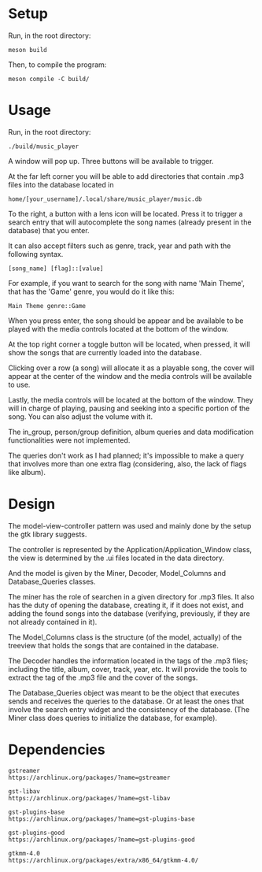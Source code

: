 # Setup

Run, in the root directory:
```plaintext
meson build
```


Then, to compile the program:
```plaintext
meson compile -C build/
```

# Usage
Run, in the root directory:
```plaintext
./build/music_player
```

A window will pop up.
Three buttons will be available to trigger.

At the far left corner you will be able to add
directories that contain .mp3 files into the database
located in

```plaintext
home/[your_username]/.local/share/music_player/music.db
```

To the right, a button with a lens icon will be located.
Press it to trigger a search entry that will autocomplete
the song names (already present in the database) that you
enter.

It can also accept filters such as genre, track, year and path
with the following syntax.

```plaintext
[song_name] [flag]::[value]
```

For example, if you want to search for the song with name 'Main Theme',
that has the 'Game' genre, you would do it like this:

```plaintext
Main Theme genre::Game
```

When you press enter, the song should be appear and be available to be
played with the media controls located at the bottom of the window.

At the top right corner a toggle button will be located, when pressed,
it will show the songs that are currently loaded into the database.

Clicking over a row (a song) will allocate it as a playable song,
the cover will appear at the center of the window and the media controls
will be available to use.

Lastly, the media controls will be located at the bottom of the window.
They will in charge of playing, pausing and seeking into a specific
portion of the song. You can also adjust the volume with it.

The in_group, person/group definition, album queries and data
modification functionalities were not implemented.

The queries don't work as I had planned; it's impossible to make a query
that involves more than one extra flag (considering, also, the lack of
flags like album).

# Design

The model-view-controller pattern was used and mainly done by the
setup the gtk library suggests.

The controller is represented by the Application/Application_Window class,
the view is determined by the .ui files located in the data directory.

And the model is given by the Miner, Decoder, Model_Columns and
Database_Queries classes.

The miner has the role of searchen in a given directory for .mp3 files. It
also has the duty of opening the database, creating it, if it does not exist,
and adding the found songs into the database (verifying, previously, if
they are not already contained in it).

The Model_Columns class is the structure (of the model, actually) of the treeview
that holds the songs that are contained in the database.

The Decoder handles the information located in the tags of the .mp3 files;
including the title, album, cover, track, year, etc.
It will provide the tools to extract the tag of the .mp3 file and the cover of
the songs.

The Database_Queries object was meant to be the object that executes sends and receives
the queries to the database. Or at least the ones that involve the search entry widget and
the consistency of the database.
(The Miner class does queries to initialize the database, for example).

# Dependencies

```plaintext
gstreamer
https://archlinux.org/packages/?name=gstreamer
```

```plaintext
gst-libav
https://archlinux.org/packages/?name=gst-libav
```

```plaintext
gst-plugins-base
https://archlinux.org/packages/?name=gst-plugins-base
```

```plaintext
gst-plugins-good
https://archlinux.org/packages/?name=gst-plugins-good
```

```plaintext
gtkmm-4.0
https://archlinux.org/packages/extra/x86_64/gtkmm-4.0/
```